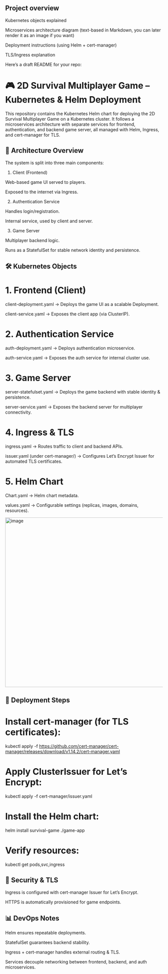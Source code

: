 ## Project overview

Kubernetes objects explained

Microservices architecture diagram (text-based in Markdown, you can later render it as an image if you want)

Deployment instructions (using Helm + cert-manager)

TLS/Ingress explanation

Here’s a draft README for your repo:

# 🎮 2D Survival Multiplayer Game – Kubernetes & Helm Deployment

This repository contains the Kubernetes Helm chart for deploying the 2D Survival Multiplayer Game on a Kubernetes cluster.
It follows a microservices architecture with separate services for frontend, authentication, and backend game server, all managed with Helm, Ingress, and cert-manager for TLS.

## 📂 Architecture Overview

The system is split into three main components:

1. Client (Frontend)

Web-based game UI served to players.

Exposed to the internet via Ingress.

2. Authentication Service

Handles login/registration.

Internal service, used by client and server.

3. Game Server

Multiplayer backend logic.

Runs as a StatefulSet for stable network identity and persistence.

## 🛠️ Kubernetes Objects

# 1. Frontend (Client)

client-deployment.yaml → Deploys the game UI as a scalable Deployment.

client-service.yaml → Exposes the client app (via ClusterIP).

# 2. Authentication Service

auth-deployment.yaml → Deploys authentication microservice.

auth-service.yaml → Exposes the auth service for internal cluster use.

# 3. Game Server

server-statefulset.yaml → Deploys the game backend with stable identity & persistence.

server-service.yaml → Exposes the backend server for multiplayer connectivity.

# 4. Ingress & TLS

ingress.yaml → Routes traffic to client and backend APIs.

issuer.yaml (under cert-manager/) → Configures Let’s Encrypt Issuer for automated TLS certificates.

# 5. Helm Chart

Chart.yaml → Helm chart metadata.

values.yaml → Configurable settings (replicas, images, domains, resources).


<img width="822" height="542" alt="image" src="https://github.com/user-attachments/assets/0f2ed7db-24ea-463d-9091-1a0b4d1bad14" />


## 🚀 Deployment Steps

# Install cert-manager (for TLS certificates):

kubectl apply -f https://github.com/cert-manager/cert-manager/releases/download/v1.14.2/cert-manager.yaml


# Apply ClusterIssuer for Let’s Encrypt:

kubectl apply -f cert-manager/issuer.yaml


# Install the Helm chart:

helm install survival-game ./game-app


# Verify resources:

kubectl get pods,svc,ingress


## 🔐 Security & TLS

Ingress is configured with cert-manager Issuer for Let’s Encrypt.

HTTPS is automatically provisioned for game endpoints.

## 📊 DevOps Notes

Helm ensures repeatable deployments.

StatefulSet guarantees backend stability.

Ingress + cert-manager handles external routing & TLS.

Services decouple networking between frontend, backend, and auth microservices.
